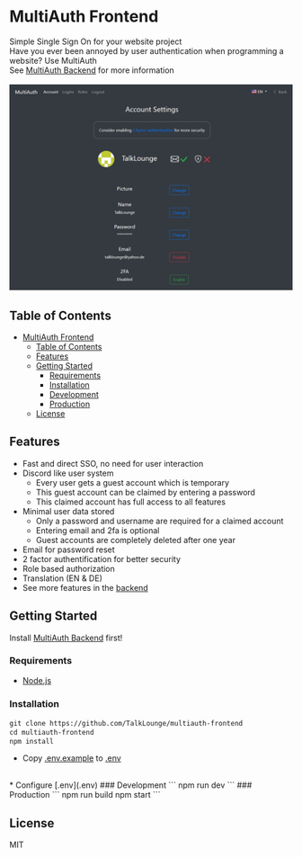# MultiAuth Frontend
Simple Single Sign On for your website project
<br>
Have you ever been annoyed by user authentication when programming a website? Use MultiAuth
<br>
See [MultiAuth Backend](https://github.com/TalkLounge/multiauth-backend#readme) for more information
<br>
<br>
![MultiAuth Account Page](docs/account.jpg)

## Table of Contents
- [MultiAuth Frontend](#multiauth-frontend)
  - [Table of Contents](#table-of-contents)
  - [Features](#features)
  - [Getting Started](#getting-started)
    - [Requirements](#requirements)
    - [Installation](#installation)
    - [Development](#development)
    - [Production](#production)
  - [License](#license)

## Features
* Fast and direct SSO, no need for user interaction
* Discord like user system
    * Every user gets a guest account which is temporary
    * This guest account can be claimed by entering a password
    * This claimed account has full access to all features
* Minimal user data stored
    * Only a password and username are required for a claimed account
    * Entering email and 2fa is optional
    * Guest accounts are completely deleted after one year
* Email for password reset
* 2 factor authentification for better security
* Role based authorization
* Translation (EN & DE)
* See more features in the [backend](https://github.com/TalkLounge/multiauth-backend#features)

## Getting Started
Install [MultiAuth Backend](https://github.com/TalkLounge/multiauth-backend) first!

### Requirements
* [Node.js](https://nodejs.org/)

### Installation
```
git clone https://github.com/TalkLounge/multiauth-frontend
cd multiauth-frontend
npm install
```
* Copy [.env.example](.env.example) to [.env](.env)
<br>
* Configure [.env](.env)
### Development
```
npm run dev
```
### Production
```
npm run build
npm start
```

## License
MIT